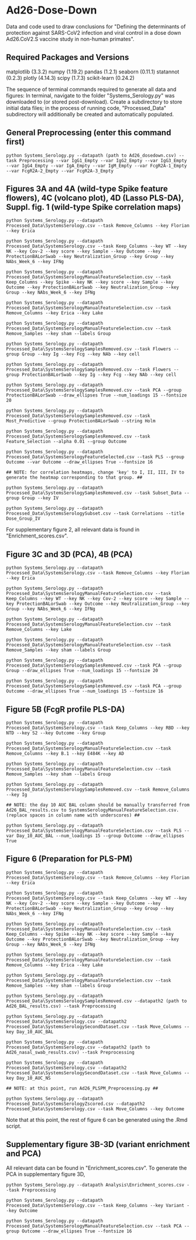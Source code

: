 # Ad26-Dose-Down
Data and code used to draw conclusions for "Defining the determinants of protection against SARS-CoV2 infection and viral control in a dose down Ad26.CoV2.S vaccine study in non-human primates".
 
## Required Packages and Versions
matplotlib (3.3.2)
numpy (1.19.2)
pandas (1.2.1)
seaborn (0.11.1)
statannot (0.2.3)
plotly (4.14.3)
scipy (1.7.3)
scikit-learn (0.24.2)
 
 
The sequence of terminal commands required to generate all data and figures: 
In terminal, navigate to the folder "Systems_Serology.py" was downloaded to (or stored post-download). Create a subdirectory to store initial data files; in the process of running code, "Processed_Data" subdirectory will additionally be created and automatically populated. 

## General Preprocessing (enter this command first)
```
python Systems_Serology.py --datapath (path to Ad26_dosedown.csv) --task Preprocessing --var IgG1_Empty --var IgG2_Empty --var IgG3_Empty --var IgG4_Empty --var IgA_Empty --var IgM_Empty --var FcgR2A-1_Empty --var FcgR2A-2_Empty --var FcgR2A-3_Empty
```

## Figures 3A and 4A (wild-type Spike feature flowers), 4C (volcano plot), 4D (Lasso PLS-DA), Suppl. fig. 1 (wild-type Spike correlation maps)
```
python Systems_Serology.py --datapath Processed_Data\SystemsSerology.csv --task Remove_Columns --key Florian --key Erica

python Systems_Serology.py --datapath Processed_Data\SystemsSerology.csv --task Keep_Columns --key WT --key NK --key Cov-2 --key score --key Sample --key Outcome --key ProtectionBALorSwab --key Neutralization_Group --key Group --key NAbs_Week_6 --key IFNg

python Systems_Serology.py --datapath Processed_Data\SystemsSerologyManualFeatureSelection.csv --task Keep_Columns --key Spike --key NK --key score --key Sample --key Outcome --key ProtectionBALorSwab --key Neutralization_Group --key Group --key NAbs_Week_6 --key IFNg

python Systems_Serology.py --datapath Processed_Data\SystemsSerologyManualFeatureSelection.csv --task Remove_Columns --key Erica --key Lake

python Systems_Serology.py --datapath Processed_Data\SystemsSerologyManualFeatureSelection.csv --task Remove_Samples --key sham --labels Group

python Systems_Serology.py --datapath Processed_Data\SystemsSerologySamplesRemoved.csv --task Flowers --group Group --key Ig --key Fcg --key NAb --key cell

python Systems_Serology.py --datapath Processed_Data\SystemsSerologySamplesRemoved.csv --task Flowers --group ProtectionBALorSwab --key Ig --key Fcg --key NAb --key cell

python Systems_Serology.py --datapath Processed_Data\SystemsSerologySamplesRemoved.csv --task PCA --group ProtectionBALorSwab --draw_ellipses True --num_loadings 15 --fontsize 20

python Systems_Serology.py --datapath Processed_Data\SystemsSerologySamplesRemoved.csv --task Most_Predictive --group ProtectionBALorSwab --string Holm

python Systems_Serology.py --datapath Processed_Data\SystemsSerologySamplesRemoved.csv --task Feature_Selection --alpha 0.01 --group Outcome

python Systems_Serology.py --datapath Processed_Data\SystemsSerologyFeatureSelected.csv --task PLS --group Outcome --var Outcome --draw_ellipses True --fontsize 16

## NOTE: for correlation heatmaps, change 'key' to I, II, III, IV to generate the heatmap corresponding to that group. ##

python Systems_Serology.py --datapath Processed_Data\SystemsSerologySamplesRemoved.csv --task Subset_Data --group Group --key IV

python Systems_Serology.py --datapath Processed_Data\SystemsSerologySubset.csv --task Correlations --title Dose_Group_IV
```
For supplementary figure 2, all relevant data is found in "Enrichment_scores.csv". 


## Figure 3C and 3D (PCA), 4B (PCA)
```
python Systems_Serology.py --datapath Processed_Data\SystemsSerology.csv --task Remove_Columns --key Florian --key Erica

python Systems_Serology.py --datapath Processed_Data\SystemsSerologyManualFeatureSelection.csv --task Keep_Columns --key WT --key NK --key Cov-2 --key score --key Sample --key ProtectionBALorSwab --key Outcome --key Neutralization_Group --key Group --key NAbs_Week_6 --key IFNg

python Systems_Serology.py --datapath Processed_Data\SystemsSerologyManualFeatureSelection.csv --task Remove_Columns --key Lake

python Systems_Serology.py --datapath Processed_Data\SystemsSerologyManualFeatureSelection.csv --task Remove_Samples --key sham --labels Group

python Systems_Serology.py --datapath Processed_Data\SystemsSerologySamplesRemoved.csv --task PCA --group Group --draw_ellipses True --num_loadings 15 --fontsize 20

python Systems_Serology.py --datapath Processed_Data\SystemsSerologySamplesRemoved.csv --task PCA --group Outcome --draw_ellipses True --num_loadings 15 --fontsize 16
```

## Figure 5B (FcgR profile PLS-DA)
```
python Systems_Serology.py --datapath Processed_Data\SystemsSerology.csv --task Keep_Columns --key RBD --key NTD --key S2 --key Outcome --key Group

python Systems_Serology.py --datapath Processed_Data\SystemsSerologyManualFeatureSelection.csv --task Remove_Columns --key B.1 --key E484K --key AD

python Systems_Serology.py --datapath Processed_Data\SystemsSerologyManualFeatureSelection.csv --task Remove_Samples --key sham --labels Group

python Systems_Serology.py --datapath Processed_Data\SystemsSerologySamplesRemoved.csv --task Remove_Columns --key Ig

## NOTE: the day 10 AUC BAL column should be manually transferred from Ad26_BAL_results.csv to SystemsSerologyManualFeatureSelection.csv. (replace spaces in column name with underscores) ##

python Systems_Serology.py --datapath Processed_Data\SystemsSerologyManualFeatureSelection.csv --task PLS --var Day_10_AUC_BAL --num_loadings 15 --group Outcome --draw_ellipses True
```  

## Figure 6 (Preparation for PLS-PM)
```
python Systems_Serology.py --datapath Processed_Data\SystemsSerology.csv --task Remove_Columns --key Florian --key Erica

python Systems_Serology.py --datapath Processed_Data\SystemsSerology.csv --task Keep_Columns --key WT --key NK --key Cov-2 --key score --key Sample --key Outcome --key ProtectionBALorSwab --key Neutralization_Group --key Group --key NAbs_Week_6 --key IFNg

python Systems_Serology.py --datapath Processed_Data\SystemsSerologyManualFeatureSelection.csv --task Keep_Columns --key Spike --key NK --key score --key Sample --key Outcome --key ProtectionBALorSwab --key Neutralization_Group --key Group --key NAbs_Week_6 --key IFNg

python Systems_Serology.py --datapath Processed_Data\SystemsSerologyManualFeatureSelection.csv --task Remove_Columns --key Erica --key Lake

python Systems_Serology.py --datapath Processed_Data\SystemsSerologyManualFeatureSelection.csv --task Remove_Samples --key sham --labels Group

python Systems_Serology.py --datapath Processed_Data\SystemsSerologySamplesRemoved.csv --datapath2 (path to Ad26_BAL_results.csv) --task Preprocessing

python Systems_Serology.py --datapath Processed_Data\SystemsSerology.csv --datapath2 Processed_Data\SystemsSerologySecondDataset.csv --task Move_Columns --key Day_10_AUC_BAL

python Systems_Serology.py --datapath Processed_Data\SystemsSerology.csv --datapath2 (path to Ad26_nasal_swab_results.csv) --task Preprocessing

python Systems_Serology.py --datapath Processed_Data\SystemsSerology.csv --datapath2 Processed_Data\SystemsSerologySecondDataset.csv --task Move_Columns --key Day_10_AUC_NS

## NOTE: at this point, run Ad26_PLSPM_Preprocessing.py ##

python Systems_Serology.py --datapath Processed_Data\SystemsSerologyZscored.csv --datapath2 Processed_Data\SystemsSerology.csv --task Move_Columns --key Outcome
```
Note that at this point, the rest of figure 6 can be generated using the .Rmd script. 


## Supplementary figure 3B-3D (variant enrichment and PCA)
All relevant data can be found in "Enrichment_scores.csv". To generate the PCA in supplementary figure 3D, 
```
python Systems_Serology.py --datapath Analysis\Enrichment_scores.csv --task Preprocessing

python Systems_Serology.py --datapath Processed_Data\SystemsSerology.csv --task Keep_Columns --key Variant --key Outcome

python Systems_Serology.py --datapath Processed_Data\SystemsSerologyManualFeatureSelection.csv --task PCA --group Outcome --draw_ellipses True --fontsize 16
```
